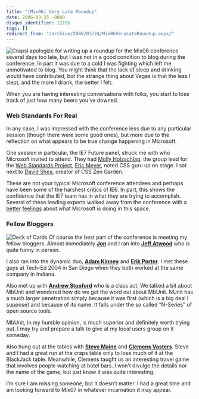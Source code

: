 ```yaml
---
title: "[Mix06] Very Late Roundup"
date: 2006-03-25 -0800
disqus_identifier: 12195
tags: []
redirect_from: "/archive/2006/03/24/Mix06VeryLateRoundup.aspx/"
---
```


![Craps](https://haacked.com/images/Craps.jpg)I apologize for writing up
a roundup for the Mix06 conference several days too late, but I was not
in a good condition to blog during the conference. In part it was due to
a cold I was fighting which left me unmotivated to blog. You might think
that the lack of sleep and drinking would have contributed, but the
strange thing about Vegas is that the less I slept, and the more I
drank, the better I felt.

When you are having interesting conversations with folks, you start to
lose track of just how many beers you’ve downed.

### Web Standards For Real

In any case, I was impressed with the conference less due to any
particular session (though there were some good ones), but more due to
the reflection on what appears to be true change happening in Microsoft.

One session in particular, the IE7 Future panel, struck me with who
Microsoft invited to attend. They had [Molly
Holzschlag](http://molly.com/ "Molly Holzschlag"), the group lead for
the [Web Standards
Project](http://webstandards.org/ "Web Standards Project"), [Eric
Meyer](http://www.meyerweb.com/ "Eric Meyer"), noted CSS guru up on
stage. I sat next to [David
Shea](http://www.mezzoblue.com/ "David Shea"), creator of CSS Zen
Garden.

These are not your typical Microsoft conference attendees and perhaps
have been some of the harshest critics of IE6. In part, this shows the
confidence that the IE7 team has in what they are trying to accomplish.
Several of these leading experts walked away from the conference with a
[better](http://www.mezzoblue.com/archives/2006/03/23/ie7_details/ "MezzoBlue")
[feelings](http://meyerweb.com/eric/thoughts/2006/03/23/ie7-improvements-and-bug-tracking/ "Eric Meyer's Thoughts on IE7")
about what Microsoft is doing in this space.

### Fellow Bloggers

![Deck of Cards](https://haacked.com/images/black_jack.jpg) Of course the
best part of the conference is meeting my fellow bloggers. Almost
immediately [**Jon**](weblogs.asp.net/jgalloway/ "Jon Galloway") and I
ran into [**Jeff
Atwood**](http://codinghorror.com/blog/ "Jeff Atwood's Blog") who is
quite funny in person.

I also ran into the dynamic duo, [**Adam
Kinney**](http://www.adamkinney.com/ "Adam Kinney") and [**Erik
Porter**](http://weblogs.asp.net/eporter "Erik Porter"). I met these
guys at Tech-Ed 2004 in San Diego when they both worked at the same
company in Indiana.

Also met up with [**Andrew
Stopford**](http://weblogs.asp.net/astopford/ "Andrew Stopford") who is
a class act. We talked a bit about MbUnit and wondered how do we get the
word out about MbUnit. NUnit has a much larger penetration simply
because it was first (which is a big deal I suppose) and because of its
name. It falls under the so called “N-Series” of open source tools.

MbUnit, in my humble opinion, is much superior and definitely worth
trying out. I may try and prepare a talk to give at my local users group
on it someday.

Also hung out at the tables with [**Steve
Maine**](http://hyperthink.net/blog/ "Blog.Save()") and [**Clemens
Vasters**](http://staff.newtelligence.net/clemensv/ "Clemens Vasters").
Steve and I had a great run at the craps table only to lose much of it
at the BlackJack table. Meanwhile, Clemens taught us an interesting
travel game that involves people watching at hotel bars. I won’t divulge
the details nor the name of the game, but just know it was quite
interesting.

I’m sure I am missing someone, but it doesn’t matter. I had a great time
and am looking forward to Mix07 in whatever incarnation it may appear.

